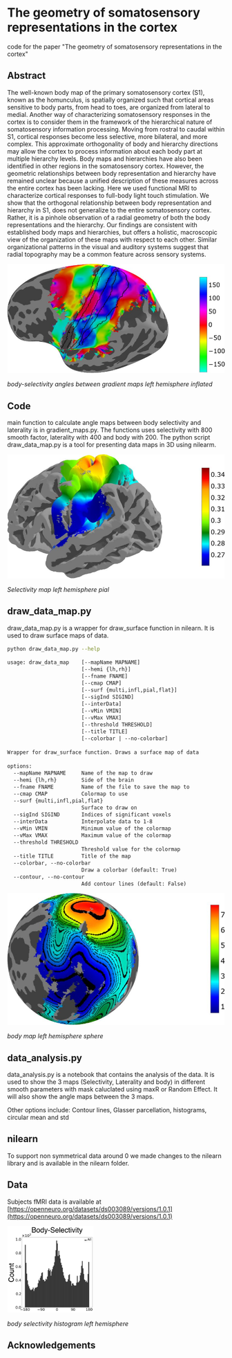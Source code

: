 # The geometry of somatosensory representations in the cortex

code for the paper "The geometry of somatosensory representations in the cortex"
## Abstract
The well-known body map of the primary somatosensory cortex (S1), known as the homunculus, is spatially organized such that cortical areas sensitive to body parts, from head to toes, are organized from lateral to medial. Another way of characterizing somatosensory responses in the cortex is to consider them in the framework of the hierarchical nature of somatosensory information processing. Moving from rostral to caudal within S1, cortical responses become less selective, more bilateral, and more complex. This approximate orthogonality of body and hierarchy directions may allow the cortex to process information about each body part at multiple hierarchy levels. Body maps and hierarchies have also been identified in other regions in the somatosensory cortex. However, the geometric relationships between body representation and hierarchy have remained unclear because a unified description of these measures across the entire cortex has been lacking. Here we used functional MRI to characterize cortical responses to full-body light touch stimulation. We show that the orthogonal relationship between body representation and hierarchy in S1, does not generalize to the entire somatosensory cortex. Rather, it is a pinhole observation of a radial geometry of both the body representations and the hierarchy. Our findings are consistent with established body maps and hierarchies, but offers a holistic, macroscopic view of the organization of these maps  with respect to each other. Similar organizational patterns in the visual and auditory systems suggest that radial topography may be a common feature across sensory systems.

![](data/body-selectivity-s1-lh.jpg)

*body-selectivity angles between gradient maps left hemisphere inflated*

## Code
main function to calculate angle maps between body selectivity and laterality is in gradient_maps.py.
The functions uses selectivity with 800 smooth factor, laterality with 400 and body with 200.
The python script draw_data_map.py is a tool for presenting data maps in 3D using nilearm.

![](data/Selectivity-pial-lh.jpg)

*Selectivity map left hemisphere pial*

## draw_data_map.py
draw_data_map.py is a wrapper for draw_surface function in nilearn. It is used to draw surface maps of data.
```bash
python draw_data_map.py --help
```

```
usage: draw_data_map    [--mapName MAPNAME]
                        [--hemi {lh,rh}]
                        [--fname FNAME]
                        [--cmap CMAP]
                        [--surf {multi,infl,pial,flat}]
                        [--sigInd SIGIND]
                        [--interData]
                        [--vMin VMIN]
                        [--vMax VMAX]
                        [--threshold THRESHOLD]
                        [--title TITLE]
                        [--colorbar | --no-colorbar]

Wrapper for draw_surface function. Draws a surface map of data

options:
  --mapName MAPNAME     Name of the map to draw
  --hemi {lh,rh}        Side of the brain
  --fname FNAME         Name of the file to save the map to
  --cmap CMAP           Colormap to use
  --surf {multi,infl,pial,flat}
                        Surface to draw on
  --sigInd SIGIND       Indices of significant voxels
  --interData           Interpolate data to 1-8
  --vMin VMIN           Minimum value of the colormap
  --vMax VMAX           Maximum value of the colormap
  --threshold THRESHOLD
                        Threshold value for the colormap
  --title TITLE         Title of the map
  --colorbar, --no-colorbar
                        Draw a colorbar (default: True)
  --contour, --no-contour
                        Add contour lines (default: False)
```

![](data/body-sphere-lh.jpg)

*body map left hemisphere sphere*

## data_analysis.py
data_analysis.py is a notebook that contains the analysis of the data. It is used to show the 3 maps (Selectivity, Laterality and body) in different smooth parameters with mask caluclated using maxR or Random Effect. It will also show the angle maps between the 3 maps.

Other options include: Contour lines, Glasser parcellation, histograms, circular mean and std 

## nilearn
To support non symmetrical data around 0 we made changes to the nilearn library and is available in the nilearn folder.

## Data
Subjects fMRI data is available at
[https://openneuro.org/datasets/ds003089/versions/1.0.1](https://openneuro.org/datasets/ds003089/versions/1.0.1)

<img src="data/body-sel-lh_hist.png" width="200">

*body selectivity histogram left hemisphere*

## Acknowledgements
